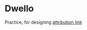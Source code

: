 # Dwello
Practice, for designing
[attribution link](https://www.figma.com/design/5XD1eWN9o95XyKqs9VqQPy/Find-Your-Dream-Home-Website-UI-Template--Community-?node-id=1-2&t=ACij94DdfAMdEexJ-1)